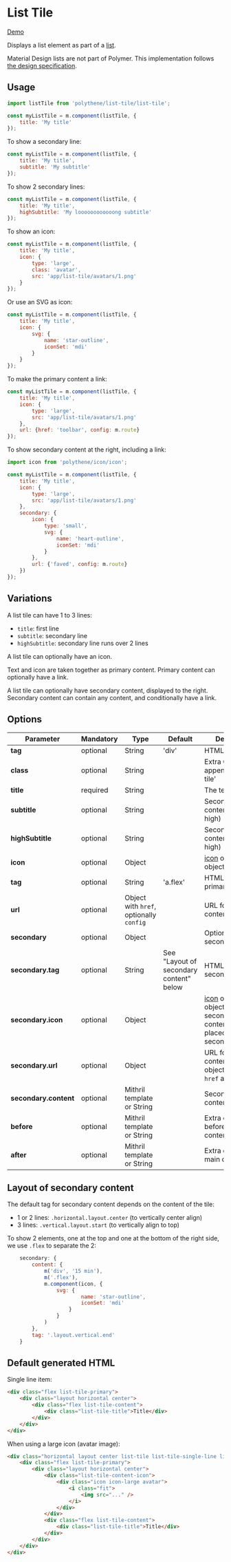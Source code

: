 # List Tile

<a class="btn-demo" href="http://arthurclemens.github.io/Polythene-Examples/index.html#/list-tile">Demo</a>

Displays a list element as part of a [list](#list).

Material Design lists are not part of Polymer. This implementation follows [the design specification](http://www.google.com/design/spec/components/lists.html).


## Usage

~~~javascript
import listTile from 'polythene/list-tile/list-tile';

const myListTile = m.component(listTile, {
	title: 'My title'
});
~~~

To show a secondary line:

~~~javascript
const myListTile = m.component(listTile, {
	title: 'My title',
	subtitle: 'My subtitle'
});
~~~

To show 2 secondary lines:

~~~javascript
const myListTile = m.component(listTile, {
	title: 'My title',
	highSubtitle: 'My loooooooooooong subtitle'
});
~~~

To show an icon:

~~~javascript
const myListTile = m.component(listTile, {
	title: 'My title',
	icon: {
	    type: 'large',
	    class: 'avatar',
	    src: 'app/list-tile/avatars/1.png'
	}
});
~~~

Or use an SVG as icon:

~~~javascript
const myListTile = m.component(listTile, {
	title: 'My title',
	icon: {
        svg: {
            name: 'star-outline',
            iconSet: 'mdi'
        }
    }
});
~~~

To make the primary content a link:

~~~javascript
const myListTile = m.component(listTile, {
	title: 'My title',
	icon: {
	    type: 'large',
	    src: 'app/list-tile/avatars/1.png'
	},
	url: {href: 'toolbar', config: m.route}
});
~~~

To show secondary content at the right, including a link:

~~~javascript
import icon from 'polythene/icon/icon';

const myListTile = m.component(listTile, {
	title: 'My title',
	icon: {
	    type: 'large',
	    src: 'app/list-tile/avatars/1.png'
	},
	secondary: {
		icon: {
            type: 'small',
            svg: {
                name: 'heart-outline',
                iconSet: 'mdi'
            }
		},
		url: {'faved', config: m.route}
    })
});
~~~

## Variations

A list tile can have 1 to 3 lines:

* `title`: first line
* `subtitle`: secondary line
* `highSubtitle`: secondary line runs over 2 lines

A list tile can optionally have an icon.

Text and icon are taken together as primary content. Primary content can optionally have a link.

A list tile can optionally have secondary content, displayed to the right. Secondary content can contain any content, and conditionally have a link.


## Options

| **Parameter** |  **Mandatory** | **Type** | **Default** | **Description** |
| ------------- | -------------- | -------- | ----------- | --------------- |
| **tag** | optional | String | 'div' | HTML tag |
| **class** | optional | String |  | Extra CSS class appended to 'list-tile' |
| **title** | required | String | | The text content |
| **subtitle** | optional | String | | Secondary text content (1 line high) |
| **highSubtitle** | optional | String | | Secondary text content (2 lines high) |
| **icon** | optional | Object |  | [icon](#icon) options object |
| **tag** | optional | String | 'a.flex' | HTML tag for primary content |
| **url** | optional | Object with `href`, optionally `config` | | URL for primary content |
| **secondary** | optional | Object | | Options for secondary content |
| **secondary.tag** | optional | String | See "Layout of secondary content" below | HTML tag for secondary content |
| **secondary.icon** | optional | Object |  | [icon](#icon) options object for icon in secondary content; will be placed above secondary.content |
| **secondary.url** | optional | Object | | URL for secondary content; options object containing `href` and `config` |
| **secondary.content** | optional | Mithril template or String | | Secondary content |
| **before** | optional | Mithril template or String | | Extra content before main content |
| **after** | optional | Mithril template or String | | Extra content after main content |


## Layout of secondary content

The default tag for secondary content depends on the content of the tile:

* 1 or 2 lines: `.horizontal.layout.center` (to vertically center align)
* 3 lines: `.vertical.layout.start` (to vertically align to top)

To show 2 elements, one at the top and one at the bottom of the right side, we use `.flex` to separate the 2:

~~~javascript
	secondary: {
		content: {
		    m('div', '15 min'),
		    m('.flex'),
		    m.component(icon, {
		        svg: {
		                name: 'star-outline',
		                iconSet: 'mdi'
		            }
		        }
		    )
		},
	    tag: '.layout.vertical.end'
	}
~~~

## Default generated HTML

Single line item:

~~~html
<div class="flex list-tile-primary">
    <div class="layout horizontal center">
        <div class="flex list-tile-content">
            <div class="list-tile-title">Title</div>
        </div>
    </div>
</div>
~~~

When using a large icon (avatar image):

~~~html
<div class="horizontal layout center list-tile list-tile-single-line list-tile-has-icon">
    <div class="flex list-tile-primary">
        <div class="layout horizontal center">
            <div class="list-tile-content-icon">
                <div class="icon icon-large avatar">
                    <i class="fit">
                        <img src="..." />
                    </i>
                </div>
            </div>
            <div class="flex list-tile-content">
                <div class="list-tile-title">Title</div>
            </div>
        </div>
    </div>
</div>
~~~
